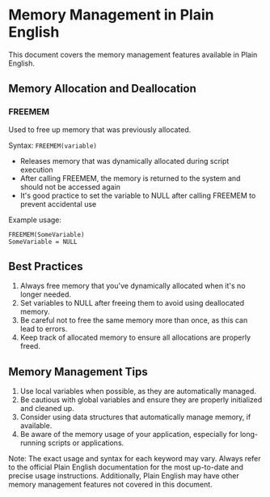 # Memory Management in Plain English

This document covers the memory management features available in Plain English.

## Memory Allocation and Deallocation

### FREEMEM

Used to free up memory that was previously allocated.

Syntax: `FREEMEM(variable)`

- Releases memory that was dynamically allocated during script execution
- After calling FREEMEM, the memory is returned to the system and should not be accessed again
- It's good practice to set the variable to NULL after calling FREEMEM to prevent accidental use

Example usage:
```plainenglish
FREEMEM(SomeVariable)
SomeVariable = NULL
```

## Best Practices

1. Always free memory that you've dynamically allocated when it's no longer needed.
2. Set variables to NULL after freeing them to avoid using deallocated memory.
3. Be careful not to free the same memory more than once, as this can lead to errors.
4. Keep track of allocated memory to ensure all allocations are properly freed.

## Memory Management Tips

1. Use local variables when possible, as they are automatically managed.
2. Be cautious with global variables and ensure they are properly initialized and cleaned up.
3. Consider using data structures that automatically manage memory, if available.
4. Be aware of the memory usage of your application, especially for long-running scripts or applications.

Note: The exact usage and syntax for each keyword may vary. Always refer to the official Plain English documentation for the most up-to-date and precise usage instructions. Additionally, Plain English may have other memory management features not covered in this document.